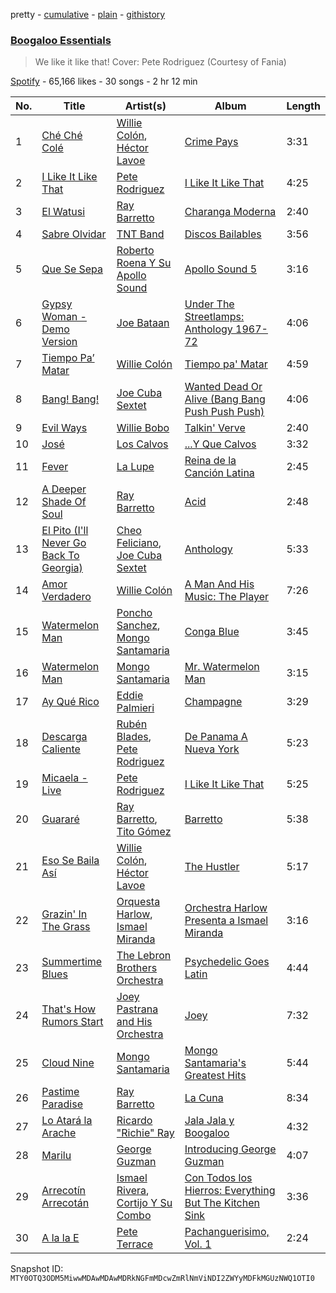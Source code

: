 pretty - [cumulative](/playlists/cumulative/37i9dQZF1DWYS4jYoOYXiN.md) - [plain](/playlists/plain/37i9dQZF1DWYS4jYoOYXiN) - [githistory](https://github.githistory.xyz/mackorone/spotify-playlist-archive/blob/main/playlists/plain/37i9dQZF1DWYS4jYoOYXiN)

### [Boogaloo Essentials](https://open.spotify.com/playlist/37i9dQZF1DWYS4jYoOYXiN)

> We like it like that! Cover: Pete Rodriguez \(Courtesy of Fania\)

[Spotify](https://open.spotify.com/user/spotify) - 65,166 likes - 30 songs - 2 hr 12 min

| No. | Title | Artist(s) | Album | Length |
|---|---|---|---|---|
| 1 | [Ché Ché Colé](https://open.spotify.com/track/4rPtnAmfvHkVSCO2KKkiC1) | [Willie Colón](https://open.spotify.com/artist/7x5Slu7yTE5icZjNsc3OzW), [Héctor Lavoe](https://open.spotify.com/artist/7opp16lU7VM3l2WBdGMYHP) | [Crime Pays](https://open.spotify.com/album/31FDxX16G7sPB3p5bNhf8K) | 3:31 |
| 2 | [I Like It Like That](https://open.spotify.com/track/6Wy3X4jSszfisnRscJCHdq) | [Pete Rodriguez](https://open.spotify.com/artist/76KY8JsK3XMQkjDiRZVprS) | [I Like It Like That](https://open.spotify.com/album/3jMsGvImaL1YxiTxNNIvvB) | 4:25 |
| 3 | [El Watusi](https://open.spotify.com/track/5jK21S6FXKQqjlK4vTBiMd) | [Ray Barretto](https://open.spotify.com/artist/2h4ndKS2vRWeFLpq8ARu0D) | [Charanga Moderna](https://open.spotify.com/album/5uYeVU8weEJgTFLblDuHFf) | 2:40 |
| 4 | [Sabre Olvidar](https://open.spotify.com/track/6PIJEKugYG10SjXzGnWZ32) | [TNT Band](https://open.spotify.com/artist/4ljGaqO3BLQFsZKlV63RLF) | [Discos Bailables](https://open.spotify.com/album/04bxlf3LWGIRIC1b0lZKoI) | 3:56 |
| 5 | [Que Se Sepa](https://open.spotify.com/track/2mNLwOxMnm0TxXJBF1y5Ln) | [Roberto Roena Y Su Apollo Sound](https://open.spotify.com/artist/0KdPDmQhHxBKsHNsQuh5ry) | [Apollo Sound 5](https://open.spotify.com/album/2wI2dJforjcPADfSye1yhS) | 3:16 |
| 6 | [Gypsy Woman \- Demo Version](https://open.spotify.com/track/17v2ohSG0hO8u2AjKaU6MR) | [Joe Bataan](https://open.spotify.com/artist/7ME0heqob2B32S9ofWhOyU) | [Under The Streetlamps: Anthology 1967\-72](https://open.spotify.com/album/678pt0QZ8mwQakkZRuuzQq) | 4:06 |
| 7 | [Tiempo Pa’ Matar](https://open.spotify.com/track/6LC8pFSA5K9zJVSWiVQwf8) | [Willie Colón](https://open.spotify.com/artist/7x5Slu7yTE5icZjNsc3OzW) | [Tiempo pa' Matar](https://open.spotify.com/album/12fkmxSR5zWnxJqCyxDIy5) | 4:59 |
| 8 | [Bang! Bang!](https://open.spotify.com/track/0gbeHMR4ESdykYOwWQ3PBw) | [Joe Cuba Sextet](https://open.spotify.com/artist/7glnjTMVq4r8iNugFbuIqj) | [Wanted Dead Or Alive \(Bang Bang Push Push Push\)](https://open.spotify.com/album/4W0zbRYPZqZgxzjQDVA63H) | 4:06 |
| 9 | [Evil Ways](https://open.spotify.com/track/6LoiJXXZuZejbG6VjmjzA4) | [Willie Bobo](https://open.spotify.com/artist/74Dnr5flGLfLeyV85l0NUr) | [Talkin' Verve](https://open.spotify.com/album/5tUnjO8Xd6oEhQ0E8Kp6WU) | 2:40 |
| 10 | [José](https://open.spotify.com/track/09T4yz1emL9O1yt3txtUKy) | [Los Calvos](https://open.spotify.com/artist/7EysVBxbAXcaVkrvgZ3a2z) | [...Y Que Calvos](https://open.spotify.com/album/7o2KhBaz9BqbFyNPwEWWHZ) | 3:32 |
| 11 | [Fever](https://open.spotify.com/track/1DF9XPespiTUJKh5MRRStG) | [La Lupe](https://open.spotify.com/artist/5YR49Hzg7h990JxfXuxm3a) | [Reina de la Canción Latina](https://open.spotify.com/album/2xx0ruNjs5BECoQRRVvOTu) | 2:45 |
| 12 | [A Deeper Shade Of Soul](https://open.spotify.com/track/3IdSUJXeJ2stlXftRNOh2e) | [Ray Barretto](https://open.spotify.com/artist/2h4ndKS2vRWeFLpq8ARu0D) | [Acid](https://open.spotify.com/album/0RpE6Nz3Cyb7gx2CpC5dJn) | 2:48 |
| 13 | [El Pito \(I'll Never Go Back To Georgia\)](https://open.spotify.com/track/4urZ7xOhe9Ss1Yi2t9a9NY) | [Cheo Feliciano](https://open.spotify.com/artist/1Ypa8o8muvDcgOt1YYtcOC), [Joe Cuba Sextet](https://open.spotify.com/artist/7glnjTMVq4r8iNugFbuIqj) | [Anthology](https://open.spotify.com/album/3ukST4dz4n39IwgDiFTk8x) | 5:33 |
| 14 | [Amor Verdadero](https://open.spotify.com/track/1OW3pXLhVdMm7giLW6siEm) | [Willie Colón](https://open.spotify.com/artist/7x5Slu7yTE5icZjNsc3OzW) | [A Man And His Music: The Player](https://open.spotify.com/album/2ZUUOq0b4wMipAz9TUSqGg) | 7:26 |
| 15 | [Watermelon Man](https://open.spotify.com/track/5ZCHcxVW3vMPzJMTW9wBpc) | [Poncho Sanchez](https://open.spotify.com/artist/7wIvJyLDNfkgdKFVxJl5tL), [Mongo Santamaria](https://open.spotify.com/artist/2oVwztjpHpJlAvlVVuqVa0) | [Conga Blue](https://open.spotify.com/album/07nnA2Zlxl32A0CIB2qxlf) | 3:45 |
| 16 | [Watermelon Man](https://open.spotify.com/track/4oOxRYf9TBFKQxABhAQ96x) | [Mongo Santamaria](https://open.spotify.com/artist/2oVwztjpHpJlAvlVVuqVa0) | [Mr\. Watermelon Man](https://open.spotify.com/album/75Yd4kU10gcUGWBinUePWn) | 3:15 |
| 17 | [Ay Qué Rico](https://open.spotify.com/track/5RQpdEGQXehE1P95XzghLf) | [Eddie Palmieri](https://open.spotify.com/artist/2VviFtXYreO6Zn9n8Ibk6C) | [Champagne](https://open.spotify.com/album/1KZtrO0xrq8lzs8SFBNMg6) | 3:29 |
| 18 | [Descarga Caliente](https://open.spotify.com/track/161gOWTZqCKPw7S5cRJ1BQ) | [Rubén Blades](https://open.spotify.com/artist/5BwMgvRwlq61SmknvsVIQj), [Pete Rodriguez](https://open.spotify.com/artist/76KY8JsK3XMQkjDiRZVprS) | [De Panama A Nueva York](https://open.spotify.com/album/2JmJnOOlzq820rq9tRFAPR) | 5:23 |
| 19 | [Micaela \- Live](https://open.spotify.com/track/2FQNKdVthiJDP3OhFQNaP8) | [Pete Rodriguez](https://open.spotify.com/artist/76KY8JsK3XMQkjDiRZVprS) | [I Like It Like That](https://open.spotify.com/album/3jMsGvImaL1YxiTxNNIvvB) | 5:25 |
| 20 | [Guararé](https://open.spotify.com/track/56xsP0TSnlihp3s2jlbSgU) | [Ray Barretto](https://open.spotify.com/artist/2h4ndKS2vRWeFLpq8ARu0D), [Tito Gómez](https://open.spotify.com/artist/6d5spDidb3nveGjwpybfdn) | [Barretto](https://open.spotify.com/album/2Hb9sUYQEdaYTRMzu7YbzQ) | 5:38 |
| 21 | [Eso Se Baila Así](https://open.spotify.com/track/6idJ1C13ztOwTWnvipyTcV) | [Willie Colón](https://open.spotify.com/artist/7x5Slu7yTE5icZjNsc3OzW), [Héctor Lavoe](https://open.spotify.com/artist/7opp16lU7VM3l2WBdGMYHP) | [The Hustler](https://open.spotify.com/album/5trTLGiHIuTdRFw6DeP61C) | 5:17 |
| 22 | [Grazin' In The Grass](https://open.spotify.com/track/071QzNfV4nNVuCbBZ598uC) | [Orquesta Harlow](https://open.spotify.com/artist/7tR38XlRHmElbNAWRiHb9W), [Ismael Miranda](https://open.spotify.com/artist/5S3BxZrK4hYN3fwsw8oumq) | [Orchestra Harlow Presenta a Ismael Miranda](https://open.spotify.com/album/3YIcRu0JUrtqcXQUoLjoy4) | 3:16 |
| 23 | [Summertime Blues](https://open.spotify.com/track/0ODEACdZ8xmsxosolVPkkI) | [The Lebron Brothers Orchestra](https://open.spotify.com/artist/6zb5tBPPvk4nRXW33IqztD) | [Psychedelic Goes Latin](https://open.spotify.com/album/2SOvavOrKySlz9Zet58rCC) | 4:44 |
| 24 | [That's How Rumors Start](https://open.spotify.com/track/51TS79ehSs5WDLIm0YWRRv) | [Joey Pastrana and His Orchestra](https://open.spotify.com/artist/0mWQOAjoHzqSNxwbGg4tf2) | [Joey](https://open.spotify.com/album/2N69ERhN11ludnptsYs16c) | 7:32 |
| 25 | [Cloud Nine](https://open.spotify.com/track/7CRJV0qUMAxftqySiPazpK) | [Mongo Santamaria](https://open.spotify.com/artist/2oVwztjpHpJlAvlVVuqVa0) | [Mongo Santamaria's Greatest Hits](https://open.spotify.com/album/0iAuAgfu3aba2ebIBJ63P7) | 5:44 |
| 26 | [Pastime Paradise](https://open.spotify.com/track/36LpijZOR2wl2hGmVL1EN0) | [Ray Barretto](https://open.spotify.com/artist/2h4ndKS2vRWeFLpq8ARu0D) | [La Cuna](https://open.spotify.com/album/3vcEuGjhuMh3BKNWYBFFqy) | 8:34 |
| 27 | [Lo Atará la Arache](https://open.spotify.com/track/6dlLkD6H0L72KPZVsQgVhV) | [Ricardo "Richie" Ray](https://open.spotify.com/artist/2spUXl3eKq2URO97haSzAc) | [Jala Jala y Boogaloo](https://open.spotify.com/album/6MIXsMeMn6pWayEeXOoRkA) | 4:32 |
| 28 | [Marilu](https://open.spotify.com/track/0fkWQUZ8Rhh99dNDAIT5Q1) | [George Guzman](https://open.spotify.com/artist/7wXX02Lo0mPh4IWhNCUmTL) | [Introducing George Guzman](https://open.spotify.com/album/6jP4TUoDIjzM85nWsPdFgb) | 4:07 |
| 29 | [Arrecotín Arrecotán](https://open.spotify.com/track/4YvQolXPImTRwrhG40hqsf) | [Ismael Rivera](https://open.spotify.com/artist/788HzQOFhN3mcDo0InBqbJ), [Cortijo Y Su Combo](https://open.spotify.com/artist/4S3JIryQM3mFVhXmQKjtma) | [Con Todos los Hierros: Everything But The Kitchen Sink](https://open.spotify.com/album/4VXR5GVsHxY0dXM0XwK9rX) | 3:36 |
| 30 | [A la la E](https://open.spotify.com/track/1DXgFwNXHIVJGSWvSo9uW6) | [Pete Terrace](https://open.spotify.com/artist/1WzIuVArOislB6oLlBkxMP) | [Pachanguerisimo, Vol\. 1](https://open.spotify.com/album/5w4x5TGsS6ZdHYVgGOZgBq) | 2:24 |

Snapshot ID: `MTY0OTQ3ODM5MiwwMDAwMDAwMDRkNGFmMDcwZmRlNmViNDI2ZWYyMDFkMGUzNWQ1OTI0`
